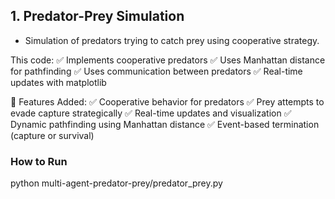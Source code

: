 ## 1. Predator-Prey Simulation
- Simulation of predators trying to catch prey using cooperative strategy.


This code: 
✅ Implements cooperative predators
✅ Uses Manhattan distance for pathfinding
✅ Uses communication between predators
✅ Real-time updates with matplotlib

🔎 Features Added:
✅ Cooperative behavior for predators
✅ Prey attempts to evade capture strategically
✅ Real-time updates and visualization
✅ Dynamic pathfinding using Manhattan distance
✅ Event-based termination (capture or survival)

### How to Run
python multi-agent-predator-prey/predator_prey.py
